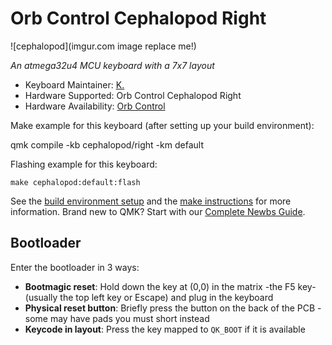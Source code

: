 # Orb Control Cephalopod Right

![cephalopod](imgur.com image replace me!)

*An atmega32u4 MCU keyboard with a 7x7 layout*

* Keyboard Maintainer: [K.](https://github.com/OrbControl)
* Hardware Supported: Orb Control Cephalopod Right
* Hardware Availability: [Orb Control](https://OrbControl.com)

Make example for this keyboard (after setting up your build environment):

qmk compile -kb cephalopod/right -km default

Flashing example for this keyboard:

    make cephalopod:default:flash

See the [build environment setup](https://docs.qmk.fm/#/getting_started_build_tools) and the [make instructions](https://docs.qmk.fm/#/getting_started_make_guide) for more information. Brand new to QMK? Start with our [Complete Newbs Guide](https://docs.qmk.fm/#/newbs).

## Bootloader

Enter the bootloader in 3 ways:

* **Bootmagic reset**: Hold down the key at (0,0) in the matrix -the F5 key- (usually the top left key or Escape) and plug in the keyboard
* **Physical reset button**: Briefly press the button on the back of the PCB - some may have pads you must short instead
* **Keycode in layout**: Press the key mapped to `QK_BOOT` if it is available
